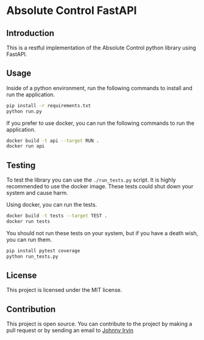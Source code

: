 # Absolute Control FastAPI

## Introduction

This is a restful implementation of the Absolute Control python library using FastAPI.

## Usage

Inside of a python environment, run the following commands to install and run the application.
```bash
pip install -r requirements.txt
python run.py
```

If you prefer to use docker, you can run the following commands to run the application.
```bash
docker build -t api --target RUN .
docker run api
```

## Testing

To test the library you can use the `./run_tests.py` script. It is highly recommended to use the docker image. These tests could shut down your system and cause harm.

Using docker, you can run the tests.
```bash
docker build -t tests --target TEST .
docker run tests
```

You should not run these tests on your system, but if you have a death wish, you can run them.
```bash
pip install pytest coverage
python run_tests.py
```

## License

This project is licensed under the MIT license.

## Contribution

This project is open source. You can contribute to the project by making a pull request or by sending an email to [Johnny Irvin](mailto:irvinjohnathan@gmail.com)